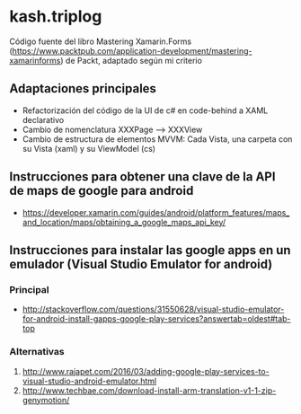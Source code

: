 # kash.triplog

Código fuente del libro Mastering Xamarin.Forms (https://www.packtpub.com/application-development/mastering-xamarinforms) de Packt, adaptado según mi criterio 

## Adaptaciones principales

* Refactorización del código de la UI de c# en code-behind a XAML declarativo
* Cambio de nomenclatura XXXPage --> XXXView
* Cambio de estructura de elementos MVVM: Cada Vista, una carpeta con su Vista (xaml) y su ViewModel (cs)

## Instrucciones para obtener una clave de la API de maps de google para android

* https://developer.xamarin.com/guides/android/platform_features/maps_and_location/maps/obtaining_a_google_maps_api_key/

## Instrucciones para instalar las **google apps** en un emulador (Visual Studio Emulator for android)

### Principal

* http://stackoverflow.com/questions/31550628/visual-studio-emulator-for-android-install-gapps-google-play-services?answertab=oldest#tab-top

### Alternativas

1. http://www.rajapet.com/2016/03/adding-google-play-services-to-visual-studio-android-emulator.html
2. http://www.techbae.com/download-install-arm-translation-v1-1-zip-genymotion/

